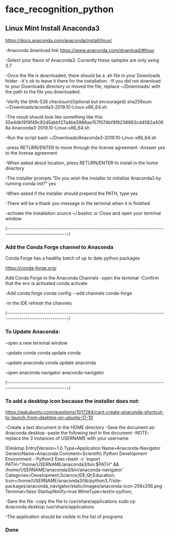 # face_recognition_python

## Linux Mint Install Anaconda3

https://docs.anaconda.com/anaconda/install/linux/

-Anaconda download link 
https://www.anaconda.com/download/#linux

-Select your flavor of Anaconda3. Currently these samples are only using 3.7

-Once the file is downloaded, there should be a .sh file in your Downloads folder.
-it's ok to leave it there for the installation.
-If you did not download to your Downloads directory or moved the file, replace ~/Downloads/ with the path to the file you downloaded.

-Verify the SHA-526 checksum(Optional but encouraged)
sha256sum ~/Downloads/aconda3-2019.10-Linux-x86_64.sh

-The result should look like something like this:
55e4db1919f49c92d5abbf27a4be5986ae157f074bf9f8238963cd4582a4068a  Anaconda3-2019.10-Linux-x86_64.sh

-Run the script
bash ~/Downloads/Anaconda3-2019.10-Linux-x86_64.sh

-press RETURN/ENTER to move through the license agreement
-Answer yes to the license agreement

-When asked about location, press RETURN/ENTER to install in the home directory

-The installer prompts “Do you wish the installer to initialize Anaconda3 by running conda init?” 
yes

-When asked if the installer should prepend the PATH, type yes

-There will be a thank you message in the terminal when it is finished

-activate the installation
source ~/.bashrc
or
Close and open your terminal window

/------------------------------------------------------------------------------------------------------------/

### Add the Conda Forge channel to Anaconda
Conda Forge has a healthy batch of up to date python packages

https://conda-forge.org/

Add Conda Forge to the Anaconda Channels
-open the terminal
-Confirm that the env is activated
conda activate

-Add conda forge
conda config --add channels conda-forge

-In the IDE refresh the channels

/------------------------------------------------------------------------------------------------------------/

### To Update Anaconda:
-open a new terminal window

-update conda
conda update conda

-update anaconda
conda update anaconda

-open anaconda navigator
anaconda-navigator

/------------------------------------------------------------------------------------------------------------/

### To add a desktop icon because the installer does not:
https://askubuntu.com/questions/1017284/cant-create-anaconda-shortcut-to-launch-from-desktop-on-ubuntu-17-10

-Create a text document in the HOME directory
-Save the document as: Anaconda.desktop
-paste the following text in the document
-NOTE: replace the 3 instances of USERNAME with your username

[Desktop Entry]Version=1.0
Type=Application
Name=Anaconda-Navigator
GenericName=Anaconda
Comment=Scientific Python Development Environment - Python3
Exec=bash -c 'export PATH="/home/USERNAME/anaconda3/bin:$PATH" && /home/USERNAME/anaconda3/bin/anaconda-navigator'
Categories=Development;Science;IDE;Qt;Education;
Icon=/home/USERNAME/anaconda3/lib/python3.7/site-packages/anaconda_navigator/static/images/anaconda-icon-256x256.png
Terminal=false
StartupNotify=true
MimeType=text/x-python;

-Save the file
-copy the file to /usr/share/applications
sudo cp Anaconda.desktop /usr/share/applications

-The application should be visible in the list of programs

### Done
